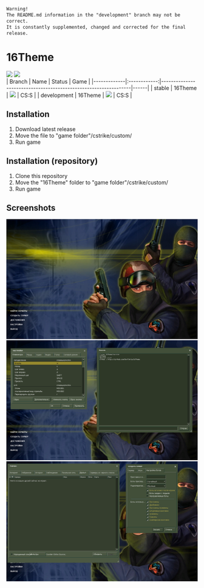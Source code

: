 ```
Warning!
The README.md information in the "development" branch may not be correct.
It is constantly supplemented, changed and corrected for the final release.
```
# 16Theme
![](https://img.shields.io/badge/latest-1.3-informational)
![](https://img.shields.io/badge/stable-1.3-informational)
<br>
| Branch      | Name         | Status                                                          | Game |
|-------------|:------------:|-----------------------------------------------------------------|------|
| stable      | 16Theme      | ![](https://img.shields.io/badge/-default_branch-informational) | CS:S |
| development | 16Theme      | ![](https://img.shields.io/badge/development-active-active)     | CS:S |

## Installation
1. Download latest release
2. Move the file to "game folder"/cstrike/custom/
3. Run game

## Installation (repository)
1. Clone this repository
2. Move the "16Theme" folder to "game folder"/cstrike/custom/
3. Run game

## Screenshots
![Screenshot 1](/scr1.png "Main menu")
![Screenshot 2](/scr2.png "Settings")
![Screenshot 3](/scr3.png "Server browser")
